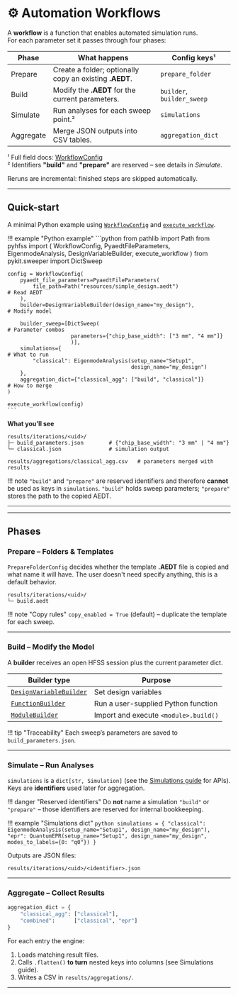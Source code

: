 # ⚙️ Automation Workflows

A **workflow** is a function that enables automated simulation runs.  
For each parameter set it passes through four phases:

| Phase     | What happens                                            | Config keys¹               |
|-----------|---------------------------------------------------------|----------------------------|
| Prepare   | Create a folder; optionally copy an existing **.AEDT**. | `prepare_folder`           |
| Build     | Modify the **.AEDT** for the current parameters.        | `builder`, `builder_sweep` |
| Simulate  | Run analyses for each sweep point.²                     | `simulations`              |
| Aggregate | Merge JSON outputs into CSV tables.                     | `aggregation_dict`         |

¹ Full field docs: [WorkflowConfig](../api/workflow_config.md)  
² Identifiers **"build"** and **"prepare"** are reserved – see details in *Simulate*.

Reruns are incremental: finished steps are skipped automatically.

---

## Quick-start

A minimal Python example using [`WorkflowConfig`](../api/workflow_config.md) and [`execute_workflow`](../api/execute_workflow.md).

!!! example "Python example"
    ```python
    from pathlib import Path
    from pyhfss import (
        WorkflowConfig, PyaedtFileParameters,
        EigenmodeAnalysis, DesignVariableBuilder, execute_workflow
    )
    from pykit.sweeper import DictSweep

    config = WorkflowConfig(
        pyaedt_file_parameters=PyaedtFileParameters(
            file_path=Path("resources/simple_design.aedt")                  # Read AEDT
        ),
        builder=DesignVariableBuilder(design_name="my_design"),             # Modify model

        builder_sweep=[DictSweep(                                           # Parameter combos
                        parameters={"chip_base_width": ["3 mm", "4 mm"]}
                        )],                                                 
        simulations={                                                       # What to run
            "classical": EigenmodeAnalysis(setup_name="Setup1",
                                           design_name="my_design")
        },
        aggregation_dict={"classical_agg": ["build", "classical"]}          # How to merge
    )

    execute_workflow(config)
    ```

**What you’ll see**

```text
results/iterations/<uid>/
├─ build_parameters.json        # {"chip_base_width": "3 mm" | "4 mm"}
└─ classical.json               # simulation output

results/aggregations/classical_agg.csv   # parameters merged with results
```

!!! note
    `"build"` and `"prepare"` are reserved identifiers and therefore **cannot**
    be used as keys in `simulations`. `"build"` holds sweep parameters;
    `"prepare"` stores the path to the copied AEDT.

---


---

## Phases

### Prepare – Folders & Templates

`PrepareFolderConfig` decides whether the template **.AEDT** file is copied and what name it will have.
The user doesn't need specify anything, this is a default behavior.

```text
results/iterations/<uid>/
└─ build.aedt
```

!!! note "Copy rules"
    `copy_enabled = True` (default) – duplicate the template for each sweep.

---

### Build – Modify the Model

A **builder** receives an open HFSS session plus the current parameter dict.

| Builder type                                                 | Purpose                               |
| ------------------------------------------------------------ | ------------------------------------- |
| [`DesignVariableBuilder`](../api/design_variable_builder.md) | Set design variables                  |
| [`FunctionBuilder`](../api/function_builder.md)              | Run a user-supplied Python function   |
| [`ModuleBuilder`](../api/module_builder.md)                  | Import and execute `<module>.build()` |

!!! tip "Traceability"
    Each sweep’s parameters are saved to `build_parameters.json`.

---

### Simulate – Run Analyses

`simulations` is a `dict[str, Simulation]` (see the
[Simulations guide](simulations.md) for APIs). Keys are **identifiers** used later
for aggregation.

!!! danger "Reserved identifiers"
    Do **not** name a simulation `"build"` or `"prepare"` – those identifiers
    are reserved for internal bookkeeping.

!!! example "Simulations dict"
    ```python
        simulations = {
            "classical": EigenmodeAnalysis(setup_name="Setup1",
                                           design_name="my_design"),
            "epr": QuantumEPR(setup_name="Setup1",
                              design_name="my_design",
                              modes_to_labels={0: "q0"})
        }
    ```

Outputs are JSON files:

```text
results/iterations/<uid>/<identifier>.json
```

---

### Aggregate – Collect Results

```python
aggregation_dict = {
    "classical_agg": ["classical"],
    "combined":      ["classical", "epr"]
}
```

For each entry the engine:

1. Loads matching result files.
2. Calls `.flatten()` **to turn** nested keys into columns (see Simulations guide).
3. Writes a CSV in `results/aggregations/`.

---
